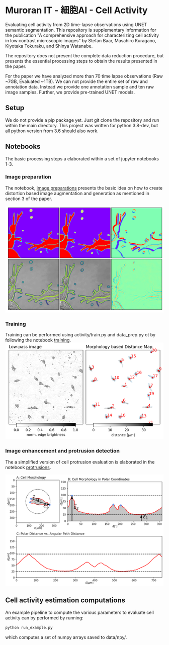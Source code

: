 # Muroran IT - 細胞AI - Cell Activity

Evaluating cell activity from 2D time-lapse observations using UNET semantic segmentation.
This repository is supplementary information for the publication "A comprehensive approach for characterizing cell activity in low contrast microscopic images" by Stefan Baar, Masahiro Kuragano, Kiyotaka Tokuraku, and Shinya Watanabe.

The repository does not present the complete data reduction procedure, but presents the essential processing steps to obtain the results presented in the paper.

For the paper we have analyzed more than 70 time lapse observations (Raw ~7GB, Evaluated ~1TB). We can not provide the entire set of raw and annotation data. Instead we provide one annotation sample and ten raw image samples. Further, we provide pre-trained UNET models.


## Setup
We do not provide a pip package yet. Just git clone the repository and run within the main directory.
This project was written for python 3.8-dev, but all python version from 3.6 should also work.

## Notebooks
The basic processing steps a elaborated within a set of jupyter notebooks 1-3.

### Image preparation
The notebook, [image preparations](01_image_preparation.ipynb) presents the basic idea on how to create distortion based image augmentation and generation as mentioned in section 3 of the paper.

![Screenshot](misc/augmentation.png)
### Training

Training can be performed using activity/train.py and data_prep.py ot by following the notebook [training](02_training.ipynb).
![Screenshot](misc/training.png)
### Image enhancement and protrusion detection

The a simplified version of cell protrusion evaluation is elaborated in the notebook [protrusions](03_protrusions.ipynb).

![Screenshot](misc/protrusions.png)

## Cell activity estimation computations
An example pipeline to compute the various parameters to evaluate cell activity can by performed by running:

```bash
python run_example.py
```

which computes a set of numpy arrays saved to data/npy/.
